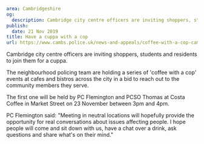 ```yaml
area: Cambridgeshire
og:
  description: Cambridge city centre officers are inviting shoppers, students and residents to join them for a cuppa.
publish:
  date: 21 Nov 2019
title: Have a cuppa with a cop
url: https://www.cambs.police.uk/news-and-appeals/coffee-with-a-cop-cambridge-city
```

Cambridge city centre officers are inviting shoppers, students and residents to join them for a cuppa.

The neighbourhood policing team are holding a series of 'coffee with a cop' events at cafes and bistros across the city in a bid to reach out to the community members they serve.

The first one will be held by PC Flemington and PCSO Thomas at Costa Coffee in Market Street on 23 November between 3pm and 4pm.

PC Flemington said: "Meeting in neutral locations will hopefully provide the opportunity for real conversations about issues affecting people. I hope people will come and sit down with us, have a chat over a drink, ask questions and share what's on their mind."
